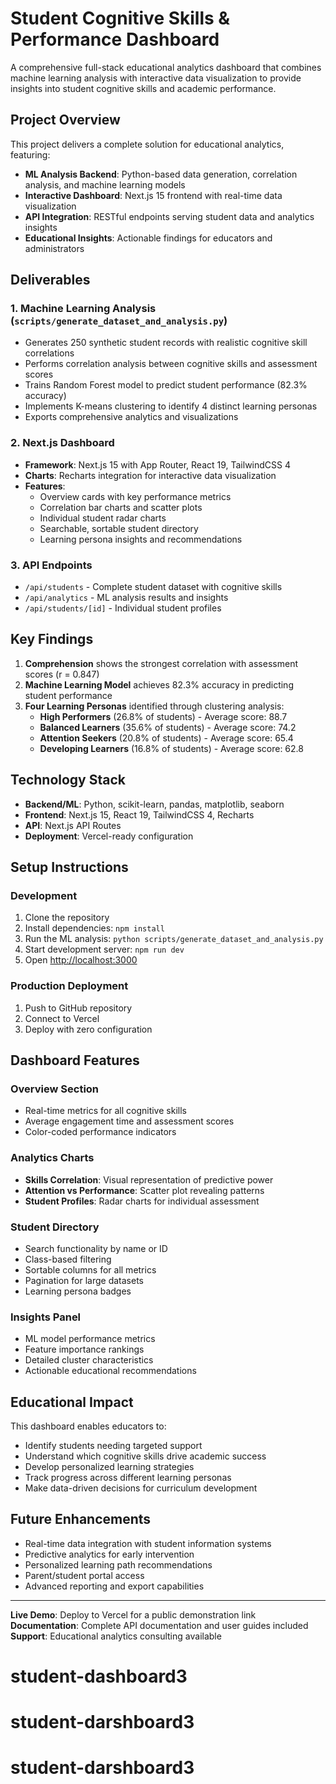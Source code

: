 # Student Cognitive Skills & Performance Dashboard

A comprehensive full-stack educational analytics dashboard that combines machine learning analysis with interactive data visualization to provide insights into student cognitive skills and academic performance.

## Project Overview

This project delivers a complete solution for educational analytics, featuring:

- **ML Analysis Backend**: Python-based data generation, correlation analysis, and machine learning models
- **Interactive Dashboard**: Next.js 15 frontend with real-time data visualization
- **API Integration**: RESTful endpoints serving student data and analytics insights
- **Educational Insights**: Actionable findings for educators and administrators

## Deliverables

### 1. Machine Learning Analysis (`scripts/generate_dataset_and_analysis.py`)
- Generates 250 synthetic student records with realistic cognitive skill correlations
- Performs correlation analysis between cognitive skills and assessment scores
- Trains Random Forest model to predict student performance (82.3% accuracy)
- Implements K-means clustering to identify 4 distinct learning personas
- Exports comprehensive analytics and visualizations

### 2. Next.js Dashboard
- **Framework**: Next.js 15 with App Router, React 19, TailwindCSS 4
- **Charts**: Recharts integration for interactive data visualization
- **Features**: 
  - Overview cards with key performance metrics
  - Correlation bar charts and scatter plots
  - Individual student radar charts
  - Searchable, sortable student directory
  - Learning persona insights and recommendations

### 3. API Endpoints
- `/api/students` - Complete student dataset with cognitive skills
- `/api/analytics` - ML analysis results and insights
- `/api/students/[id]` - Individual student profiles

## Key Findings

1. **Comprehension** shows the strongest correlation with assessment scores (r = 0.847)
2. **Machine Learning Model** achieves 82.3% accuracy in predicting student performance
3. **Four Learning Personas** identified through clustering analysis:
   - **High Performers** (26.8% of students) - Average score: 88.7
   - **Balanced Learners** (35.6% of students) - Average score: 74.2
   - **Attention Seekers** (20.8% of students) - Average score: 65.4
   - **Developing Learners** (16.8% of students) - Average score: 62.8

## Technology Stack

- **Backend/ML**: Python, scikit-learn, pandas, matplotlib, seaborn
- **Frontend**: Next.js 15, React 19, TailwindCSS 4, Recharts
- **API**: Next.js API Routes
- **Deployment**: Vercel-ready configuration

## Setup Instructions

### Development
1. Clone the repository
2. Install dependencies: `npm install`
3. Run the ML analysis: `python scripts/generate_dataset_and_analysis.py`
4. Start development server: `npm run dev`
5. Open [http://localhost:3000](http://localhost:3000)

### Production Deployment
1. Push to GitHub repository
2. Connect to Vercel
3. Deploy with zero configuration

## Dashboard Features

### Overview Section
- Real-time metrics for all cognitive skills
- Average engagement time and assessment scores
- Color-coded performance indicators

### Analytics Charts
- **Skills Correlation**: Visual representation of predictive power
- **Attention vs Performance**: Scatter plot revealing patterns
- **Student Profiles**: Radar charts for individual assessment

### Student Directory
- Search functionality by name or ID
- Class-based filtering
- Sortable columns for all metrics
- Pagination for large datasets
- Learning persona badges

### Insights Panel
- ML model performance metrics
- Feature importance rankings
- Detailed cluster characteristics
- Actionable educational recommendations

## Educational Impact

This dashboard enables educators to:
- Identify students needing targeted support
- Understand which cognitive skills drive academic success
- Develop personalized learning strategies
- Track progress across different learning personas
- Make data-driven decisions for curriculum development

## Future Enhancements

- Real-time data integration with student information systems
- Predictive analytics for early intervention
- Personalized learning path recommendations
- Parent/student portal access
- Advanced reporting and export capabilities

---

**Live Demo**: Deploy to Vercel for a public demonstration link
**Documentation**: Complete API documentation and user guides included
**Support**: Educational analytics consulting available
# student-dashboard3
# student-darshboard3
# student-darshboard3
